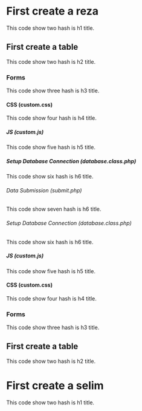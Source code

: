 # First create a reza
This code show two hash is h1 title.


## First create a table
This code show two hash is h2 title.

### Forms
This code show three hash is h3 title.

#### CSS (custom.css)
This code show four hash is h4 title.

##### JS (custom.js)
This code show five hash is h5 title.

##### Setup Database Connection (database.class.php)
This code show six hash is h6 title.

###### Data Submission (submit.php)
This code show seven hash is h6 title.

###### Setup Database Connection (database.class.php)
This code show six hash is h6 title.

##### JS (custom.js)
This code show five hash is h5 title.

#### CSS (custom.css)
This code show four hash is h4 title.

### Forms
This code show three hash is h3 title.

## First create a table
This code show two hash is h2 title.

# First create a selim
This code show two hash is h1 title.
 
